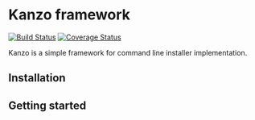 Kanzo framework
===============

[![Build Status](https://travis-ci.org/paramite/kanzo.svg?branch=master)](https://travis-ci.org/paramite/kanzo)
[![Coverage Status](https://coveralls.io/repos/github/paramite/kanzo/badge.svg?branch=master)](https://coveralls.io/github/paramite/kanzo?branch=master)

Kanzo is a simple framework for command line installer implementation.

## Installation

## Getting started
